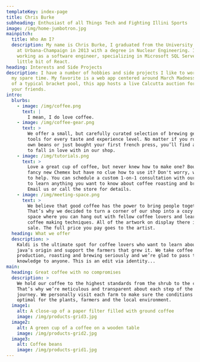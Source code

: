```yaml
---
templateKey: index-page
title: Chris Burke
subheading: Enthusiast of all Things Tech and Fighting Illini Sports
image: /img/home-jumbotron.jpg
mainpitch:
  title: Who Am I?
  description: My name is Chris Burke, I graduated from the University of Illinois
    at Urbana-Champaign in 2013 with a degree in Nuclear Engineering. I am now
    working as a software engineer, specializing in Microsoft SQL Server and a
    little bit of React.
heading: Interests and Side Projects
description: I have a number of hobbies and side projects I like to work on in
  my spare time. My favorite is a web app centered around March Madness. Instead
  of a typical bracket pool, this app hosts a live Calcutta auction for you and
  your friends.
intro:
  blurbs:
    - image: /img/coffee.png
      text: |
        I mean, I do love coffee.
    - image: /img/coffee-gear.png
      text: >
        We offer a small, but carefully curated selection of brewing gear and
        tools for every taste and experience level. No matter if you roast your
        own beans or just bought your first french press, you’ll find a gadget
        to fall in love with in our shop.
    - image: /img/tutorials.png
      text: >
        Love a great cup of coffee, but never knew how to make one? Bought a
        fancy new Chemex but have no clue how to use it? Don't worry, we’re here
        to help. You can schedule a custom 1-on-1 consultation with our baristas
        to learn anything you want to know about coffee roasting and brewing.
        Email us or call the store for details.
    - image: /img/meeting-space.png
      text: >
        We believe that good coffee has the power to bring people together.
        That’s why we decided to turn a corner of our shop into a cozy meeting
        space where you can hang out with fellow coffee lovers and learn about
        coffee making techniques. All of the artwork on display there is for
        sale. The full price you pay goes to the artist.
  heading: What we offer
  description: >
    Kaldi is the ultimate spot for coffee lovers who want to learn about their
    java’s origin and support the farmers that grew it. We take coffee
    production, roasting and brewing seriously and we’re glad to pass that
    knowledge to anyone. This is an edit via identity...
main:
  heading: Great coffee with no compromises
  description: >
    We hold our coffee to the highest standards from the shrub to the cup.
    That’s why we’re meticulous and transparent about each step of the coffee’s
    journey. We personally visit each farm to make sure the conditions are
    optimal for the plants, farmers and the local environment.
  image1:
    alt: A close-up of a paper filter filled with ground coffee
    image: /img/products-grid3.jpg
  image2:
    alt: A green cup of a coffee on a wooden table
    image: /img/products-grid2.jpg
  image3:
    alt: Coffee beans
    image: /img/products-grid1.jpg
---
```

